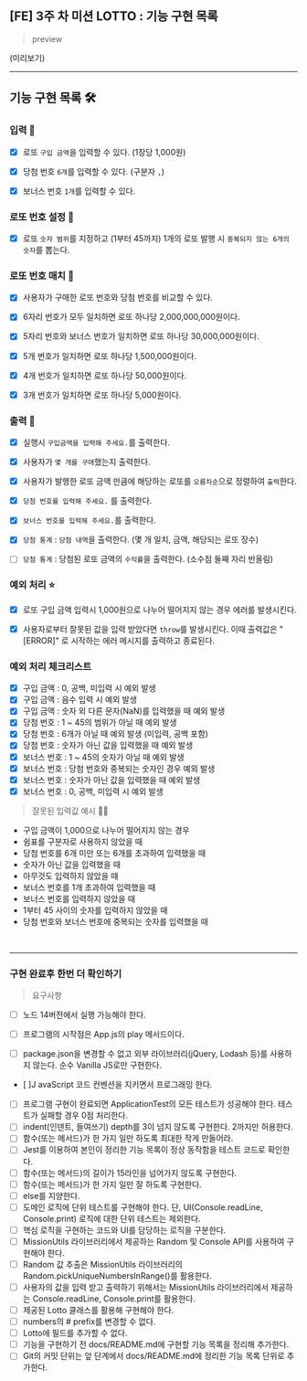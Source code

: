 ## [FE] 3주 차 미션 LOTTO : 기능 구현 목록

> preview

(미리보기)

---

## 기능 구현 목록 🛠

### 입력 🌠

- [x] 로또 `구입 금액`을 입력할 수 있다. (1장당 1,000원)

- [x] 당첨 번호 `6개`를 입력할 수 있다. (구분자 `,`)

- [x] 보너스 번호 `1개`를 입력할 수 있다.

### 로또 번호 설정 🎡

- [x] 로또 `숫자 범위`를 지정하고 (1부터 45까지) 1개의 로또 발행 시 `중복되지 않는 6개의 숫자`를 뽑는다.

### 로또 번호 매치 🎡

- [x] 사용자가 구매한 로또 번호와 당첨 번호를 비교할 수 있다.

- [x] 6자리 번호가 모두 일치하면 로또 하나당 2,000,000,000원이다.

- [x] 5자리 번호와 보너스 번호가 일치하면 로또 하나당 30,000,000원이다.

- [x] 5개 번호가 일치하면 로또 하나당 1,500,000원이다.

- [x] 4개 번호가 일치하면 로또 하나당 50,000원이다.

- [x] 3개 번호가 일치하면 로또 하나당 5,000원이다.

### 출력 💌

- [x] 실행시 `구입금액을 입력해 주세요.`를 출력한다.

- [x] 사용자가 `몇 개를 구매`했는지 출력한다.

- [x] 사용자가 발행한 로또 금액 만큼에 해당하는 로또를 `오름차순`으로 정렬하여 `출력`한다.

- [x] `당첨 번호를 입력해 주세요.` 를 출력한다.

- [x] `보너스 번호를 입력해 주세요.`를 출력한다.

- [x] `당첨 통계` : `당첨 내역`을 출력한다. (몇 개 일치, 금액, 해당되는 로또 장수)

- [ ] `당첨 통계` : 당첨된 로또 금액의 `수익률`을 출력한다. (소수점 둘째 자리 반올림)

### 예외 처리 ⭐

- [x] 로또 구입 금액 입력시 1,000원으로 나누어 떨어지지 않는 경우 에러를 발생시킨다.

- [x] 사용자로부터 잘못된 값을 입력 받았다면 `throw`를 발생시킨다. 이때 출력값은 "[ERROR]" 로 시작하는 에러 메시지를 출력하고 종료된다.

### 예외 처리 체크리스트

- [x] 구입 금액 : 0, 공백, 미입력 시 예외 발생
- [x] 구입 금액 : 음수 입력 시 예외 발생
- [x] 구입 금액 : 숫자 외 다른 문자(NaN)를 입력했을 때 예외 발생
- [x] 당첨 번호 : 1 ~ 45의 범위가 아닐 때 예외 발생
- [x] 당첨 번호 : 6개가 아닐 때 예외 발생 (미입력, 공백 포함)
- [x] 당첨 번호 : 숫자가 아닌 값을 입력했을 때 예외 발생
- [x] 보너스 번호 : 1 ~ 45의 숫자가 아닐 때 예외 발생
- [x] 보너스 번호 : 당첨 번호와 중복되는 숫자인 경우 예외 발생
- [x] 보너스 번호 : 숫자가 아닌 값을 입력했을 때 예외 발생
- [x] 보너스 번호 : 0, 공백, 미입력 시 예외 발생

> 잘못된 입력값 예시 🙅‍♀️

- 구입 금액이 1,000으로 나누어 떨어지지 않는 경우
- 쉼표를 구분자로 사용하지 않았을 때
- 당첨 번호를 6개 미만 또는 6개를 초과하여 입력했을 때
- 숫자가 아닌 값을 입력했을 때
- 아무것도 입력하지 않았을 때
- 보너스 번호를 1개 초과하여 입력했을 때
- 보너스 번호를 입력하지 않았을 때
- 1부터 45 사이의 숫자를 입력하지 않았을 때
- 당첨 번호와 보너스 번호에 중복되는 숫자를 입력했을 때

<br/>

---

### 구현 완료후 한번 더 확인하기

> 요구사항

- [ ] 노드 14버전에서 실행 가능해야 한다.
- [ ] 프로그램의 시작점은 App.js의 play 메서드이다.

- [ ] package.json을 변경할 수 없고 외부 라이브러리(jQuery, Lodash 등)를 사용하지 않는다. 순수 Vanilla JS로만 구현한다.
- [ ]J avaScript 코드 컨벤션을 지키면서 프로그래밍 한다.
- [ ] 프로그램 구현이 완료되면 ApplicationTest의 모든 테스트가 성공해야 한다. 테스트가 실패할 경우 0점 처리한다.
- [ ] indent(인덴트, 들여쓰기) depth를 3이 넘지 않도록 구현한다. 2까지만 허용한다.
- [ ] 함수(또는 메서드)가 한 가지 일만 하도록 최대한 작게 만들어라.
- [ ] Jest를 이용하여 본인이 정리한 기능 목록이 정상 동작함을 테스트 코드로 확인한다.
- [ ] 함수(또는 메서드)의 길이가 15라인을 넘어가지 않도록 구현한다.
- [ ] 함수(또는 메서드)가 한 가지 일만 잘 하도록 구현한다.
- [ ] else를 지양한다.
- [ ] 도메인 로직에 단위 테스트를 구현해야 한다. 단, UI(Console.readLine, Console.print) 로직에 대한 단위 테스트는 제외한다.
- [ ] 핵심 로직을 구현하는 코드와 UI를 담당하는 로직을 구분한다.
- [ ] MissionUtils 라이브러리에서 제공하는 Random 및 Console API를 사용하여 구현해야 한다.
- [ ] Random 값 추출은 MissionUtils 라이브러리의 Random.pickUniqueNumbersInRange()를 활용한다.
- [ ] 사용자의 값을 입력 받고 출력하기 위해서는 MissionUtils 라이브러리에서 제공하는 Console.readLine, Console.print를 활용한다.
- [ ] 제공된 Lotto 클래스를 활용해 구현해야 한다.
- [ ] numbers의 # prefix를 변경할 수 없다.
- [ ] Lotto에 필드를 추가할 수 없다.
- [ ] 기능을 구현하기 전 docs/README.md에 구현할 기능 목록을 정리해 추가한다.
- [ ] Git의 커밋 단위는 앞 단계에서 docs/README.md에 정리한 기능 목록 단위로 추가한다.
